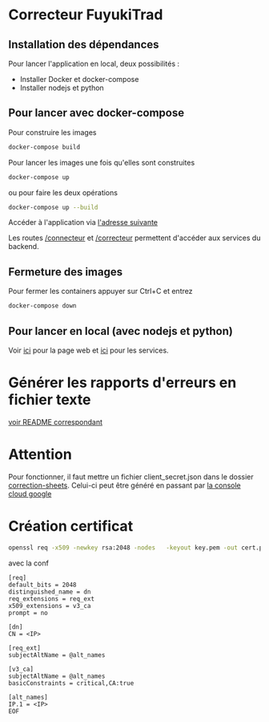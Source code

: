 # Correcteur FuyukiTrad
## Installation des dépendances
Pour lancer l'application en local, deux possibilités :
- Installer Docker et docker-compose
- Installer nodejs et python
## Pour lancer avec docker-compose
Pour construire les images
```bash
docker-compose build
```
Pour lancer les images une fois qu'elles sont construites
```bash
docker-compose up
```
ou pour faire les deux opérations
```bash
docker-compose up --build
```
Accéder à l'application via [l'adresse suivante](http://localhost:3050/)

Les routes [/connecteur](http://localhost:3050/connecteur) et [/correcteur](http://localhost:3050/correcteur) permettent d'accéder aux services du backend.

## Fermeture des images
Pour fermer les containers appuyer sur Ctrl+C et entrez
```bash
docker-compose down
```

## Pour lancer en local (avec nodejs et python)
Voir [ici](./front/README.md) pour la page web et [ici](./backend/README.md) pour les services.

# Générer les rapports d'erreurs en fichier texte
[voir README correspondant](/backend/correction-sheets/README.md)

# Attention
Pour fonctionner, il faut mettre un fichier client_secret.json dans le dossier [correction-sheets](/backend/correction-sheets/). Celui-ci peut être généré en passant par [la console cloud google](https://console.cloud.google.com)

# Création certificat
```bash
openssl req -x509 -newkey rsa:2048 -nodes   -keyout key.pem -out cert.pem -days 365 -config san.cnf
```

avec la conf
```
[req]
default_bits = 2048
distinguished_name = dn
req_extensions = req_ext
x509_extensions = v3_ca
prompt = no

[dn]
CN = <IP>

[req_ext]
subjectAltName = @alt_names

[v3_ca]
subjectAltName = @alt_names
basicConstraints = critical,CA:true

[alt_names]
IP.1 = <IP>
EOF
```
